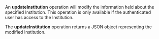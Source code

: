 An **updateInstitution** operation will modify the information held about the specified Institution. This operation is only available if the authenticated user has access to the Institution.

The **updateInstitution** operation returns a JSON object representing the modified Institution.
